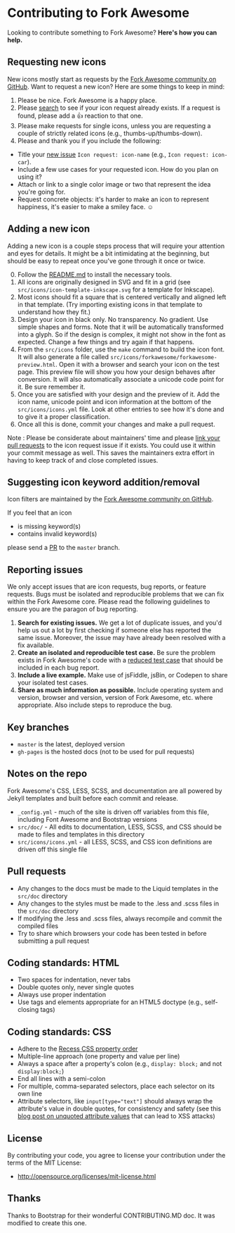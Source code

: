 # Contributing to Fork Awesome

Looking to contribute something to Fork Awesome? **Here's how you can help.**

## Requesting new icons

New icons mostly start as requests by the [Fork Awesome community on GitHub](../../issues). Want to request a new icon? Here are some things to keep in mind:

1. Please be nice. Fork Awesome is a happy place.
2. Please [search](../../search?type=Issues) to see if your icon request already exists. If a request is found, please add a 👍 reaction to that one.
4. Please make requests for single icons, unless you are requesting a couple of strictly related icons (e.g., thumbs-up/thumbs-down).
5. Please and thank you if you include the following:
  - Title your [new issue](../../issues/new?title=Icon%20Request:%20icon-) `Icon request: icon-name` (e.g., `Icon request: icon-car`).
  - Include a few use cases for your requested icon. How do you plan on using it?
  - Attach or link to a single color image or two that represent the idea you're going for.
  - Request concrete objects: it's harder to make an icon to represent happiness, it's easier to make a smiley face. ☺


## Adding a new icon

Adding a new icon is a couple steps process that will require your attention and eyes for details. It might be a bit intimidating at the beginning, but should be easy to repeat once you've gone through it once or twice.

0. Follow the [README.md](README.md#building-fork-awesome) to install the necessary tools.
1. All icons are originally designed in SVG and fit in a grid (see `src/icons/icon-template-inkscape.svg` for a template for Inkscape).
2. Most icons should fit a square that is centered vertically and aligned left in that template. (Try importing existing icons in that template to understand how they fit.)
3. Design your icon in black only. No transparency. No gradient. Use simple shapes and forms. Note that it will be automatically transformed into a glyph. So if the design is complex, it might not show in the font as expected. Change a few things and try again if that happens.
4. From the `src/icons` folder, use the `make` command to build the icon font. It will also generate a file called `src/icons/forkawesome/forkawesome-preview.html`. Open it with a browser and search your icon on the test page. This preview file will show you how your design behaves after conversion. It will also automatically associate a unicode code point for it. Be sure remember it.
5. Once you are satisfied with your design and the preview of it. Add the icon name, unicode point and icon information at the bottom of the `src/icons/icons.yml` file. Look at other entries to see how it's done and to give it a proper classification.
6. Once all this is done, commit your changes and make a pull request.

Note : Please be considerate about maintainers' time and please
[link your pull requests] to the icon request issue if it exists. You
could use it within your commit message as well. This saves the
maintainers extra effort in having to keep track of and close completed
issues.

[link your pull requests]: https://docs.github.com/en/issues/tracking-your-work-with-issues/linking-a-pull-request-to-an-issue

## Suggesting icon keyword addition/removal

Icon filters are maintained by the [Fork Awesome community on GitHub](../../pulls?q=is%3Apr+label%3Adoc).

If you feel that an icon

* is missing keyword(s)
* contains invalid keyword(s)

please send a [PR](https://help.github.com/articles/using-pull-requests/) to the `master` branch.


## Reporting issues

We only accept issues that are icon requests, bug reports, or feature requests. Bugs must be isolated and reproducible problems that we can fix within the Fork Awesome core. Please read the following guidelines to ensure you are the paragon of bug reporting.

1. **Search for existing issues.** We get a lot of duplicate issues, and you'd help us out a lot by first checking if someone else has reported the same issue. Moreover, the issue may have already been resolved with a fix available.
2. **Create an isolated and reproducible test case.** Be sure the problem exists in Fork Awesome's code with a [reduced test case](http://css-tricks.com/reduced-test-cases/) that should be included in each bug report.
3. **Include a live example.** Make use of jsFiddle, jsBin, or Codepen to share your isolated test cases.
4. **Share as much information as possible.** Include operating system and version, browser and version, version of Fork Awesome, etc. where appropriate. Also include steps to reproduce the bug.


## Key branches

- `master` is the latest, deployed version
- `gh-pages` is the hosted docs (not to be used for pull requests)

## Notes on the repo

Fork Awesome's CSS, LESS, SCSS, and documentation are all powered by Jekyll templates and built before each commit and release.
- `_config.yml` - much of the site is driven off variables from this file, including Font Awesome and Bootstrap versions
- `src/doc/` - All edits to documentation, LESS, SCSS, and CSS should be made to files and templates in this directory
- `src/icons/icons.yml` - all LESS, SCSS, and CSS icon definitions are driven off this single file


## Pull requests

- Any changes to the docs must be made to the Liquid templates in the `src/doc` directory
- Any changes to the styles must be made to the .less and .scss files in the `src/doc` directory
- If modifying the .less and .scss files, always recompile and commit the compiled files
- Try to share which browsers your code has been tested in before submitting a pull request


## Coding standards: HTML

- Two spaces for indentation, never tabs
- Double quotes only, never single quotes
- Always use proper indentation
- Use tags and elements appropriate for an HTML5 doctype (e.g., self-closing tags)


## Coding standards: CSS

- Adhere to the [Recess CSS property order](http://markdotto.com/2011/11/29/css-property-order/)
- Multiple-line approach (one property and value per line)
- Always a space after a property's colon (e.g., `display: block;` and not `display:block;`)
- End all lines with a semi-colon
- For multiple, comma-separated selectors, place each selector on its own line
- Attribute selectors, like `input[type="text"]` should always wrap the attribute's value in double quotes, for consistency and safety (see this [blog post on unquoted attribute values](http://mathiasbynens.be/notes/unquoted-attribute-values) that can lead to XSS attacks)


## License

By contributing your code, you agree to license your contribution under the terms of the MIT License:
- http://opensource.org/licenses/mit-license.html


## Thanks

Thanks to Bootstrap for their wonderful CONTRIBUTING.MD doc. It was modified to create this one.
